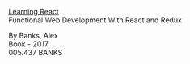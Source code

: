 <a href="http://proquest.safaribooksonline.com.rpa.sccl.org/book/programming/9781491954614">Learning React</a>  
Functional Web Development With React and Redux  

By Banks, Alex  
Book - 2017  
005.437 BANKS  
